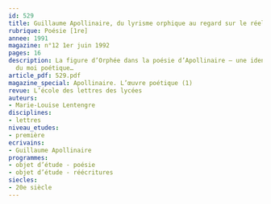 ```yaml
---
id: 529
title: Guillaume Apollinaire, du lyrisme orphique au regard sur le réel 
rubrique: Poésie [1re]
annee: 1991
magazine: n°12 1er juin 1992
pages: 16
description: La figure d’Orphée dans la poésie d’Apollinaire – une identification
  du moi poétique…
article_pdf: 529.pdf
magazine_special: Apollinaire. L’œuvre poétique (1)
revue: L’école des lettres des lycées
auteurs:
- Marie-Louise Lentengre
disciplines:
- lettres
niveau_etudes:
- première
ecrivains:
- Guillaume Apollinaire
programmes:
- objet d’étude - poésie
- objet d’étude - réécritures
siecles:
- 20e siècle
---
```


